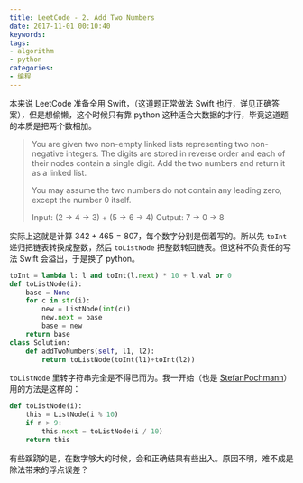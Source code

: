 ```yaml
---
title: LeetCode - 2. Add Two Numbers
date: 2017-11-01 00:10:40
keywords:
tags:
- algorithm
- python
categories:
- 编程
---
```


本来说 LeetCode 准备全用 Swift，（这道题正常做法 Swift 也行，详见正确答案），但是想偷懒，这个时候只有靠 python 这种适合大数据的才行，毕竟这道题的本质是把两个数相加。

<!-- more -->

> You are given two non-empty linked lists representing two non-negative integers. The digits are stored in reverse order and each of their nodes contain a single digit. Add the two numbers and return it as a linked list.
>
> You may assume the two numbers do not contain any leading zero, except the number 0 itself.
>
> Input: (2 -> 4 -> 3) + (5 -> 6 -> 4)
> Output: 7 -> 0 -> 8

实际上这就是计算 $342 + 465 = 807$，每个数字分别是倒着写的。所以先 `toInt` 递归把链表转换成整数，然后 `toListNode` 把整数转回链表。但这种不负责任的写法 Swift 会溢出，于是换了 python。

```python
toInt = lambda l: l and toInt(l.next) * 10 + l.val or 0
def toListNode(i):
    base = None
    for c in str(i):
        new = ListNode(int(c))
        new.next = base
        base = new
    return base
class Solution:
    def addTwoNumbers(self, l1, l2):
        return toListNode(toInt(l1)+toInt(l2))
```

`toListNode` 里转字符串完全是不得已而为。我一开始（也是 [StefanPochmann](https://discuss.leetcode.com/topic/14575/python-for-the-win)）用的方法是这样的：
```python
def toListNode(i):
    this = ListNode(i % 10)
    if n > 9:
        this.next = toListNode(i / 10)
    return this
```
有些蹊跷的是，在数字够大的时候，会和正确结果有些出入。原因不明，难不成是除法带来的浮点误差？
